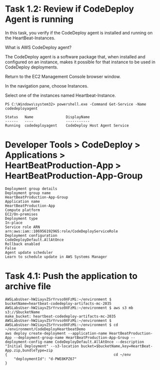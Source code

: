 

# Task 1.2: Review if CodeDeploy Agent is running

In this task, you verify if the CodeDeploy agent is installed and running on the HeartBeat-Instances.

What is AWS CodeDeploy agent?

The CodeDeploy agent is a software package that, when installed and configured on an instance, makes it possible for that instance to be used in CodeDeploy deployments.

Return to the EC2 Management Console browser window.

In the navigation pane, choose Instances.

Select one of the instances named Heartbeat-Instance.


```
PS C:\Windows\system32> powershell.exe -Command Get-Service -Name codedeployagent

Status   Name               DisplayName
------   ----               -----------
Running  codedeployagent    CodeDeploy Host Agent Service
```


# Developer Tools > CodeDeploy > Applications >  HeartBeatProduction-App > HeartBeatProduction-App-Group

```
Deployment group details
Deployment group name
HeartBeatProduction-App-Group
Application name
HeartBeatProduction-App
Compute platform
EC2/On-premises
Deployment type
In-place
Service role ARN
arn:aws:iam::106956192965:role/CodeDeployServiceRole
Deployment configuration
CodeDeployDefault.AllAtOnce
Rollback enabled
False
Agent update scheduler
Learn to schedule update in AWS Systems Manager 
```

# Task 4.1: Push the application to archive file

```
AWSLabsUser-hW2iayvZSrYrvso9XFzMi:~/environment $ bucketName=heartbeat-codedeploy-artifacts-mc-2035
AWSLabsUser-hW2iayvZSrYrvso9XFzMi:~/environment $ aws s3 mb s3://$bucketName
make_bucket: heartbeat-codedeploy-artifacts-mc-2035
AWSLabsUser-hW2iayvZSrYrvso9XFzMi:~/environment $
AWSLabsUser-hW2iayvZSrYrvso9XFzMi:~/environment $ cd ~/environment/CodeDeployHeartbeatDemo
aws deploy create-deployment --application-name HeartBeatProduction-App --deployment-group-name HeartBeatProduction-App-Group --deployment-config-name CodeDeployDefault.AllAtOnce --description "Initial Deployment" --s3-location bucket=$bucketName,key=HeartBeat-App.zip,bundleType=zip
{                                                 cd ~/env
    "deploymentId": "d-PWE8KPZ67"
}

```
